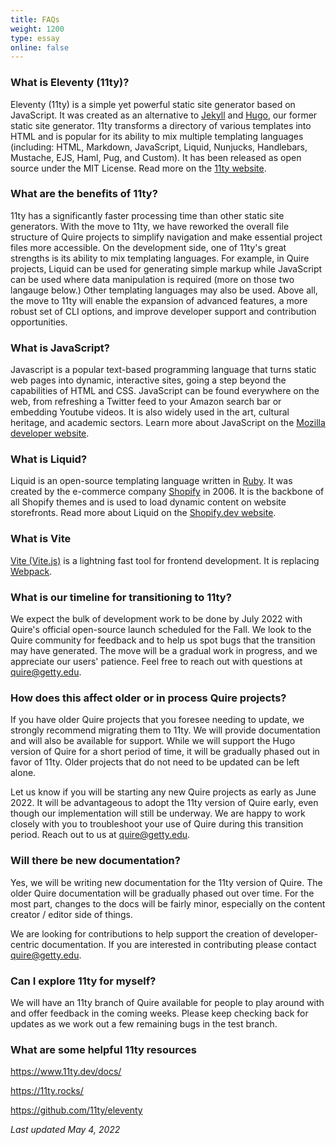 ```yaml
---
title: FAQs
weight: 1200
type: essay
online: false
---
```


### What is Eleventy (11ty)?

Eleventy (11ty) is a simple yet powerful static site generator based on JavaScript. It was created as an alternative to [Jekyll](https://jekyllrb.com/) and [Hugo](https://gohugo.io/), our former static site generator. 11ty transforms a directory of various templates into HTML and is popular for its ability to mix multiple templating languages (including: HTML, Markdown, JavaScript, Liquid, Nunjucks, Handlebars, Mustache, EJS, Haml, Pug, and Custom). It has been released as open source under the MIT License. Read more on the [11ty website](https://www.11ty.dev/).

### What are the benefits of 11ty?

11ty has a significantly faster processing time than other static site generators. With the move to 11ty, we have reworked the overall file structure of Quire projects to simplify navigation and make essential project files more accessible. On the development side, one of 11ty's great strengths is its ability to mix templating languages. For example, in Quire projects, Liquid can be used for generating simple markup while JavaScript can be used where data manipulation is required (more on those two langauge below.) Other templating languages may also be used. Above all, the move to 11ty will enable the expansion of advanced features, a more robust set of CLI options, and improve developer support and contribution opportunities.

### What is JavaScript?

Javascript is a popular text-based programming language that turns static web pages into dynamic, interactive sites, going a step beyond the capabilities of HTML and CSS. JavaScript can be found everywhere on the web, from refreshing a Twitter feed to your Amazon search bar or embedding Youtube videos. It is also widely used in the art, cultural heritage, and academic sectors. Learn more about JavaScript on the [Mozilla developer website](https://developer.mozilla.org/en-US/docs/Learn/JavaScript/First_steps/What_is_JavaScript).

### What is Liquid?

Liquid is an open-source templating language written in [Ruby](https://www.ruby-lang.org/en/). It was created by the e-commerce company [Shopify](https://www.shopify.com/) in 2006. It is the backbone of all Shopify themes and is used to load dynamic content on website storefronts. Read more about Liquid on the [Shopify.dev website](https://shopify.dev/api/liquid).

### What is Vite

[Vite (Vite.js)](https://vitejs.dev/) is a lightning fast tool for frontend development. It is replacing [Webpack](https://webpack.js.org/).  

### What is our timeline for transitioning to 11ty?

We expect the bulk of development work to be done by July 2022 with Quire's official open-source launch scheduled for the Fall. We look to the Quire community for feedback and to help us spot bugs that the transition may have generated. The move will be a gradual work in progress, and we appreciate our users' patience. Feel free to reach out with questions at [quire@getty.edu](mailto:quire@getty.edu).  

### How does this affect older or in process Quire projects?

If you have older Quire projects that you foresee needing to update, we strongly recommend migrating them to 11ty. We will provide documentation and will also be available for support. While we will support the Hugo version of Quire for a short period of time, it will be gradually phased out in favor of 11ty. Older projects that do not need to be updated can be left alone.

Let us know if you will be starting any new Quire projects as early as June 2022. It will be advantageous to adopt the 11ty version of Quire early, even though our implementation will still be underway. We are happy to work closely with you to troubleshoot your use of Quire during this transition period. Reach out to us at [quire@getty.edu](mailto:quire@getty.edu).

### Will there be new documentation?  

Yes, we will be writing new documentation for the 11ty version of Quire. The older Quire documentation will be gradually phased out over time. For the most part, changes to the docs will be fairly minor, especially on the content creator / editor side of things.

We are looking for contributions to help support the creation of developer-centric documentation. If you are interested in contributing please contact [quire@getty.edu](mailto:quire@getty.edu).

### Can I explore 11ty for myself?

We will have an 11ty branch of Quire available for people to play around with and offer feedback in the coming weeks. Please keep checking back for updates as we work out a few remaining bugs in the test branch.

### What are some helpful 11ty resources

https://www.11ty.dev/docs/

https://11ty.rocks/

https://github.com/11ty/eleventy



*Last updated May 4, 2022*

